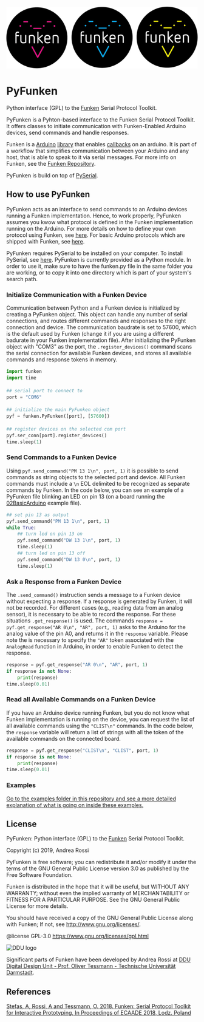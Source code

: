 ![Funken logo](https://github.com/ar0551/PyFunken/blob/master/materials/FNK_LOGO_GITHUB.png)

# PyFunken
Python interface (GPL) to the [Funken](https://github.com/astefas/Funken) Serial Protocol Toolkit.

PyFunken is a Pyhton-based interface to the Funken Serial Protocol Toolkit. It offers classes to initiate communication with Funken-Enabled Arduino devices, send commands and handle responses.

Funken is a [Arduino](https://www.arduino.cc) [library](https://www.arduino.cc/en/Reference/Libraries) that enables [callbacks](https://en.wikipedia.org/wiki/Callback_(computer_programming)) on an arduino. It is part of a workflow that simplifies communication between your Arduino and any host, that is able to speak to it via serial messages.
For more info on Funken, see the [Funken Repository](https://github.com/astefas/Funken).

PyFunken is build on top of [PySerial](https://github.com/pyserial/pyserial).

## How to use PyFunken
PyFunken acts as an interface to send commands to an Arduino devices running a Funken implementation. Hence, to work properly, PyFunken assumes you kwow what protocol is defined in the Funken implementation running on the Arduino. For more details on how to define your own protocol using Funken, see [here](https://github.com/astefas/Funken#how-to-use-funken). For basic Arduino protocols which are shipped with Funken, see [here](https://github.com/astefas/Funken/blob/master/README.md#quickstart).

PyFunken requires PySerial to be installed on your computer. To install PySerial, see [here](https://github.com/pyserial/pyserial/blob/master/documentation/pyserial.rst#installation). PyFunken is currently provided as a Python module. In order to use it, make sure to have the funken.py file in the same folder you are working, or to copy it into one directory which is part of your system's search path.

### Initialize Communication with a Funken Device
Communication between Python and a Funken device is initialized by creating a PyFunken object. This object can handle any number of serial connections, and routes different commands and responses to the right connection and device. The communication baudrate is set to 57600, which is the default used by Funken (change it if you are using a different badurate in your Funken implementation file). After initializing the PyFunken object with "COM3" as the port, the ```.register_devices()``` command scans the serial connection for available Funken devices, and stores all available commands and response tokens in memory.

```python
import funken
import time

## serial port to connect to
port = "COM6"

## initialize the main PyFunken object
pyf = funken.PyFunken([port], [57600])

## register devices on the selected com port
pyf.ser_conn[port].register_devices()
time.sleep(1)
```

### Send Commands to a Funken Device
Using ```pyf.send_command("PM 13 1\n", port, 1)``` it is possible to send commands as string objects to the selected port and device. All Funken commands must include a ```\n``` EOL delimited to be recognized as separate commands by Funken. In the code below, you can see an example of a PyFunken file blinking an LED on pin 13 (on a board running the [02BasicArduino](https://github.com/astefas/Funken/tree/master/src/Funken/examples/02BasicArduino) example file).
```python
## set pin 13 as output
pyf.send_command("PM 13 1\n", port, 1)
while True:
	## turn led on pin 13 on
	pyf.send_command("DW 13 1\n", port, 1)
	time.sleep(1)
	## turn led on pin 13 off
	pyf.send_command("DW 13 0\n", port, 1)
	time.sleep(1)
```

### Ask a Response from a Funken Device
The ```.send_command()``` instruction sends a message to a Funken device without expecting a response. If a response is generated by Funken, it will not be recorded. For different cases (e.g., reading data from an analog sensor), it is necessary to be able to record the response. For these situations ```.get_response()``` is used. The commands ```response = pyf.get_response("AR 0\n", "AR", port, 1)``` asks to the Arduino for the analog value of the pin A0, and returns it in the ```response``` variable. Please note the is necessary to specify the ```"AR"``` token associated with the ```AnalogRead``` function in Arduino, in order to enable Funken to detect the response.
```python
response = pyf.get_response("AR 0\n", "AR", port, 1)
if response is not None:
	print(response)
time.sleep(0.01)
```

### Read all Available Commands on a Funken Device
If you have an Arduino device running Funken, but you do not know what Funken implementation is running on the device, you can request the list of all available commands using the ```"CLIST\n"``` commands. In the code below, the ```response``` variable will return a list of strings with all the token of the available commands on the connected board.
```python
response = pyf.get_response("CLIST\n", "CLIST", port, 1)
if response is not None:
	print(response)
time.sleep(0.01)
```

### Examples
[Go to the examples folder in this repository and see a more detailed explanation of what is going on inside these examples.](https://github.com/ar0551/PyFunken/tree/master/examples)


## License
PyFunken: Python interface (GPL) to the [Funken](https://github.com/astefas/Funken) Serial Protocol Toolkit.

Copyright (c) 2019, Andrea Rossi

PyFunken is free software; you can redistribute it and/or modify it under the terms of the GNU General Public License version 3.0 as published by the Free Software Foundation.

Funken is distributed in the hope that it will be useful, but WITHOUT ANY WARRANTY; without even the implied warranty of MERCHANTABILITY or FITNESS FOR A PARTICULAR PURPOSE. See the GNU General Public License for more details.

You should have received a copy of the GNU General Public License along with Funken; If not, see http://www.gnu.org/licenses/.

@license GPL-3.0 https://www.gnu.org/licenses/gpl.html


![DDU logo](https://github.com/ar0551/PyFunken/tree/master/materialsDDU-logo_BLACK_RGB.png)

Significant parts of Funken have been developed by Andrea Rossi at [DDU Digital Design Unit - Prof. Oliver Tessmann - Technische Universität Darmstadt](http://www.dg.architektur.tu-darmstadt.de/dg/startseite_3/index.de.jsp).

## References
[Stefas, A, Rossi, A and Tessmann, O. 2018. Funken: Serial Protocol Toolkit for Interactive Prototyping, In Proceedings of ECAADE 2018, Lodz. Poland](http://papers.cumincad.org/data/works/att/ecaade2018_388.pdf)





